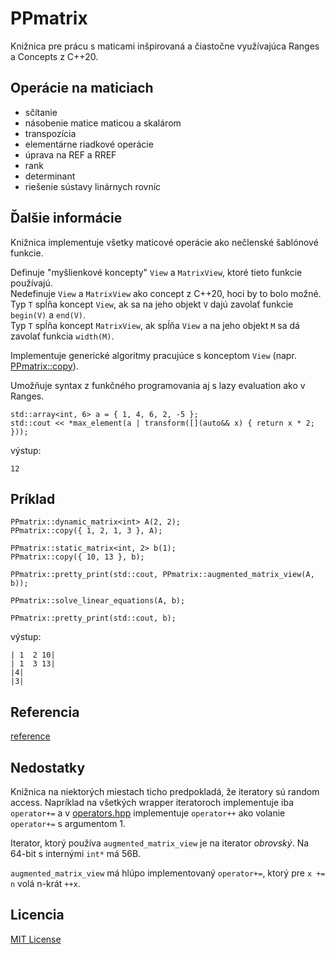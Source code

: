 # PPmatrix

Knižnica pre prácu s maticami inšpirovaná a čiastočne využívajúca Ranges a Concepts z C++20.

## Operácie na maticiach

* sčítanie
* násobenie matice maticou a skalárom
* transpozícia
* elementárne riadkové operácie
* úprava na REF a RREF
* rank
* determinant
* riešenie sústavy linárnych rovníc

## Ďalšie informácie

Knižnica implementuje všetky maticové operácie ako nečlenské šablónové funkcie.

Definuje "myšlienkové koncepty" `View` a `MatrixView`, ktoré tieto funkcie používajú.\
Nedefinuje `View` a `MatrixView` ako concept z C++20, hoci by to bolo možné.\
Typ `T` spĺňa koncept `View`, ak sa na jeho objekt `V` dajú zavolať funkcie `begin(V)` a `end(V)`.\
Typ `T` spĺňa koncept `MatrixView`, ak spĺňa `View` a na jeho objekt `M` sa dá zavolať funkcia `width(M)`.

Implementuje generické algoritmy pracujúce s konceptom `View` (napr. [PPmatrix::copy](reference.md#copy)).

Umožňuje syntax z funkčného programovania aj s lazy evaluation ako v Ranges.

```
std::array<int, 6> a = { 1, 4, 6, 2, -5 };
std::cout << *max_element(a | transform([](auto&& x) { return x * 2; }));
```

výstup:

`12`

## Príklad

```
PPmatrix::dynamic_matrix<int> A(2, 2);
PPmatrix::copy({ 1, 2, 1, 3 }, A);

PPmatrix::static_matrix<int, 2> b(1);
PPmatrix::copy({ 10, 13 }, b);

PPmatrix::pretty_print(std::cout, PPmatrix::augmented_matrix_view(A, b));

PPmatrix::solve_linear_equations(A, b);

PPmatrix::pretty_print(std::cout, b);
```

výstup:

```
| 1  2 10|
| 1  3 13|
|4|
|3|
```

## Referencia

[reference](reference.md)

## Nedostatky

Knižnica na niektorých miestach ticho predpokladá, že iteratory sú random access.
Napríklad na všetkých wrapper iteratoroch implementuje iba `operator+=`
a v [operators.hpp](PPmatrix/operators.hpp) implementuje `operator++`
ako volanie `operator+=` s argumentom 1.

Iterator, ktorý používa `augmented_matrix_view` je na iterator *obrovský*. Na 64-bit s internými `int*` má 56B.

`augmented_matrix_view` má hlúpo implementovaný `operator+=`, ktorý pre `x += n` volá n-krát `++x`.

## Licencia

[MIT License](LICENSE)
